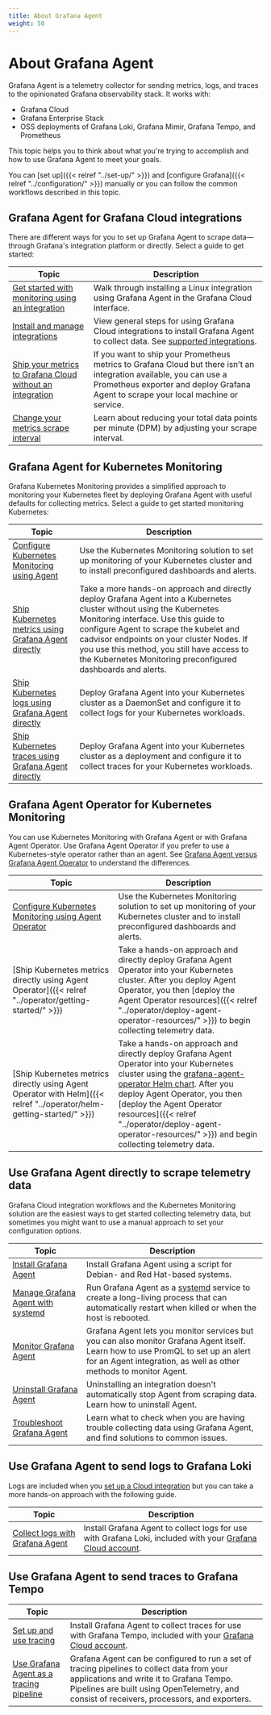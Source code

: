 ```yaml
---
title: About Grafana Agent
weight: 50
---
```


# About Grafana Agent

Grafana Agent is a telemetry collector for sending metrics, logs, and traces to the opinionated Grafana observability stack. It works with:

- Grafana Cloud
- Grafana Enterprise Stack
- OSS deployments of Grafana Loki, Grafana Mimir, Grafana Tempo, and Prometheus 

This topic helps you to think about what you're trying to accomplish and how to use Grafana Agent to meet your goals.

You can [set up]({{< relref "../set-up/" >}}) and [configure Grafana]({{< relref "../configuration/" >}}) manually or you can follow the common workflows described in this topic.

## Grafana Agent for Grafana Cloud integrations

There are different ways for you to set up Grafana Agent to scrape data&mdash;through Grafana's integration platform or directly.  Select a guide to get started:

| Topic | Description |
|---|---|
| [Get started with monitoring using an integration](/docs/grafana-cloud/data-configuration/get-started-integration/) | Walk through installing a Linux integration using Grafana Agent in the Grafana Cloud interface. |
| [Install and manage integrations](/docs/grafana-cloud/data-configuration/integrations/install-and-manage-integrations/)  | View general steps for using Grafana Cloud integrations to install Grafana Agent to collect data. See [supported integrations](/docs/grafana-cloud/data-configuration/integrations/integration-reference/).  
| [Ship your metrics to Grafana Cloud without an integration](/docs/grafana-cloud/data-configuration/metrics/agent-config-exporter/) | If you want to ship your Prometheus metrics to Grafana Cloud but there isn’t an integration available, you can use a Prometheus exporter and deploy Grafana Agent to scrape your local machine or service. |
| [Change your metrics scrape interval](/docs/grafana-cloud/billing-and-usage/control-prometheus-metrics-usage/changing-scrape-interval/) | Learn about reducing your total data points per minute (DPM) by adjusting your scrape interval. |

## Grafana Agent for Kubernetes Monitoring

Grafana Kubernetes Monitoring provides a simplified approach to monitoring your Kubernetes fleet by deploying Grafana Agent with useful defaults for collecting metrics. Select a guide to get started monitoring Kubernetes:

| Topic | Description |
|---|---|
| [Configure Kubernetes Monitoring using Agent](/docs/grafana-cloud/kubernetes-monitoring/configuration/config-k8s-agent-guide/) | Use the Kubernetes Monitoring solution to set up monitoring of your Kubernetes cluster and to install preconfigured dashboards and alerts. |
| [Ship Kubernetes metrics using Grafana Agent directly](/docs/grafana-cloud/kubernetes-monitoring/other-methods/k8s-agent-metrics/) |  Take a more hands-on approach and directly deploy Grafana Agent into a Kubernetes cluster without using the Kubernetes Monitoring interface. Use this guide to configure Agent to scrape the kubelet and cadvisor endpoints on your cluster Nodes. If you use this method, you still have access to the Kubernetes Monitoring preconfigured dashboards and alerts. |
| [Ship Kubernetes logs using Grafana Agent directly](/docs/grafana-cloud/kubernetes-monitoring/other-methods/k8s-agent-logs/) | Deploy Grafana Agent into your Kubernetes cluster as a DaemonSet and configure it to collect logs for your Kubernetes workloads.  |
| [Ship Kubernetes traces using Grafana Agent directly](/docs/grafana-cloud/kubernetes-monitoring/other-methods/k8s-agent-traces/) | Deploy Grafana Agent into your Kubernetes cluster as a deployment and configure it to collect traces for your Kubernetes workloads.  |

## Grafana Agent Operator for Kubernetes Monitoring

You can use Kubernetes Monitoring with Grafana Agent or with Grafana Agent Operator. Use Grafana Agent Operator if you prefer to use a Kubernetes-style operator rather than an agent. See [Grafana Agent versus Grafana Agent Operator](/docs/grafana-cloud/kubernetes-monitoring/#grafana-agent-versus-grafana-agent-operator) to understand the differences.

| Topic | Description |
|---|---|
| [Configure Kubernetes Monitoring using Agent Operator](/docs/grafana-cloud/kubernetes-monitoring/configuration/config-k8s-agent-operator-guide/) | Use the Kubernetes Monitoring solution to set up monitoring of your Kubernetes cluster and to install preconfigured dashboards and alerts. |
| [Ship Kubernetes metrics directly using Agent Operator]({{< relref "../operator/getting-started/" >}}) |  Take a hands-on approach and directly deploy Grafana Agent Operator into your Kubernetes cluster. After you deploy Agent Operator, you then [deploy the Agent Operator resources]({{< relref "../operator/deploy-agent-operator-resources/" >}}) to begin collecting telemetry data.|
| [Ship Kubernetes metrics directly using Agent Operator with Helm]({{< relref "../operator/helm-getting-started/" >}}) |  Take a hands-on approach and directly deploy Grafana Agent Operator into your Kubernetes cluster using the [grafana-agent-operator Helm chart](https://github.com/grafana/helm-charts/tree/main/charts/agent-operator). After you deploy Agent Operator, you then [deploy the Agent Operator resources]({{< relref "../operator/deploy-agent-operator-resources/" >}}) and begin collecting telemetry data. |

## Use Grafana Agent directly to scrape telemetry data

Grafana Cloud integration workflows and the Kubernetes Monitoring solution are the easiest ways to get started collecting telemetry data, but sometimes you might want to use a manual approach to set your configuration options.

| Topic | Description |
|---|---|
| [Install Grafana Agent](/docs/grafana-cloud/data-configuration/agent/install_agent/) | Install Grafana Agent using a script for Debian- and Red Hat-based systems. |
| [Manage Grafana Agent with systemd](/docs/grafana-cloud/data-configuration/agent/agent_as_service/) |  Run Grafana Agent as a [systemd](https://www.freedesktop.org/wiki/Software/systemd/) service to create a long-living process that can automatically restart when killed or when the host is rebooted. |
| [Monitor Grafana Agent](/docs/grafana-cloud/data-configuration/agent/agent_monitoring/) |  Grafana Agent lets you monitor services but you can also monitor Grafana Agent itself. Learn how to use PromQL to set up an alert for an Agent integration, as well as other methods to monitor Agent. |
| [Uninstall Grafana Agent](/docs/grafana-cloud/data-configuration/agent/install_agent/#uninstall-grafana-agent) | Uninstalling an integration doesn't automatically stop Agent from scraping data. Learn how to uninstall Agent. |
| [Troubleshoot Grafana Agent](/docs/grafana-cloud/data-configuration/agent/troubleshooting/) | Learn what to check when you are having trouble collecting data using Grafana Agent, and find solutions to common issues.  |

## Use Grafana Agent to send logs to Grafana Loki

Logs are included when you [set up a Cloud integration](/docs/grafana-cloud/data-configuration/integrations/install-and-manage-integrations) but you can take a more hands-on approach with the following guide.

| Topic | Description |
|---|---|
| [Collect logs with Grafana Agent](/docs/grafana-cloud/data-configuration/logs/collect-logs-with-agent/) |  Install Grafana Agent to collect logs for use with Grafana Loki, included with your [Grafana Cloud account](/docs/grafana-cloud/account-management/cloud-portal/). | 

## Use Grafana Agent to send traces to Grafana Tempo

| Topic | Description |
|---|---|
| [Set up and use tracing](/docs/grafana-cloud/data-configuration/traces/set-up-and-use-tempo/) |  Install Grafana Agent to collect traces for use with Grafana Tempo, included with your [Grafana Cloud account](/docs/grafana-cloud/account-management/cloud-portal/). |
| [Use Grafana Agent as a tracing pipeline](/docs/tempo/latest/grafana-agent/) | Grafana Agent can be configured to run a set of tracing pipelines to collect data from your applications and write it to Grafana Tempo. Pipelines are built using OpenTelemetry, and consist of receivers, processors, and exporters. |